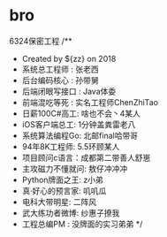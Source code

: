 # bro
6324保密工程
/**
 * Created by ${zz} on 2018
 * 系统总工程师 : 张老西
 * 后台编码核心 : 孙带舅
 * 后端闭眼写接口 : Java体委
 * 前端混吃等死 : 实名工程师ChenZhiTao
 * 日薪100C#高工: 啥也不会丶4某人
 * iOS客户端总工: 1分钟盖粪雷老八
 * 系统算法编程Go: 北邮final哈带哥
 * 94年8K工程师: 5.5环顾某人
 * 项目顾问c语言：成都第二带善人舒崽
 * 主攻磁力不懂就问: 敖仔冲冲冲
 * Python牌面之王: z小弟
 * 真·好心的预言家: 叽叽瓜
 * 电科大带明星: 二阵风
 * 武大练功者微博: 纱惠子撩我
 * 工程总编PM : 没牌面的实习弟弟
 */
